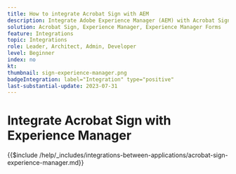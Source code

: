 ```yaml
---
title: How to integrate Acrobat Sign with AEM
description: Integrate Adobe Experience Manager (AEM) with Acrobat Sign to streamline sending documents for signature.
solution: Acrobat Sign, Experience Manager, Experience Manager Forms
feature: Integrations
topic: Integrations
role: Leader, Architect, Admin, Developer
level: Beginner
index: no
kt:
thumbnail: sign-experience-manager.png
badgeIntegration: label="Integration" type="positive"
last-substantial-update: 2023-07-31
---
```


# Integrate Acrobat Sign with Experience Manager

{{$include /help/_includes/integrations-between-applications/acrobat-sign-experience-manager.md}}


